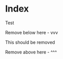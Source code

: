 # Index

Test


Remove below here - vvv
<!--  remove:start -->
This should be removed
<!--remove:end-->

Remove above here - ^^^
